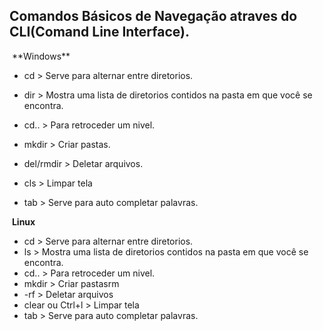 <h2>Comandos Básicos de Navegação atraves do CLI(Comand Line Interface). </h2> 
​                                     **Windows**

-    cd                 > Serve para alternar entre diretorios.

-    dir                > Mostra uma lista de diretorios contidos na pasta em que você se encontra.

-    cd..               > Para retroceder um nivel.

-    mkdir              > Criar pastas.

-    del/rmdir          > Deletar arquivos.

-    cls                > Limpar tela

-    tab               > Serve para auto completar palavras.

  

​                                    **Linux** 

-  cd                 > Serve para alternar entre diretorios.
-  ls                 > Mostra uma lista de diretorios contidos na pasta em que você se encontra.
-  cd..               > Para retroceder um nivel.
-  mkdir              > Criar pastasrm  
-  -rf                 > Deletar arquivos
-  clear ou Ctrl+l    > Limpar tela
-  tab                > Serve para auto completar palavras.     

